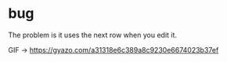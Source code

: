 # bug

The problem is it uses the next row when you edit it. 


GIF -> https://gyazo.com/a31318e6c389a8c9230e6674023b37ef
